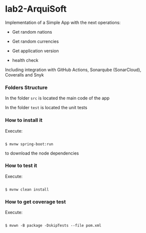 # lab2-ArquiSoft

Implementation of a Simple App with the next operations:

* Get random nations

* Get random currencies

* Get application version

* health check

Including integration with GitHub Actions, Sonarqube (SonarCloud), Coveralls and Snyk

### Folders Structure

In the folder `src` is located the main code of the app

In the folder `test` is located the unit tests

### How to install it

Execute:

```shell

$ mvnw spring-boot:run

```

to download the node dependencies

### How to test it

Execute:

```shell

$ mvnw clean install

```

### How to get coverage test

Execute:

```shell

$ mvwn -B package -DskipTests --file pom.xml

```